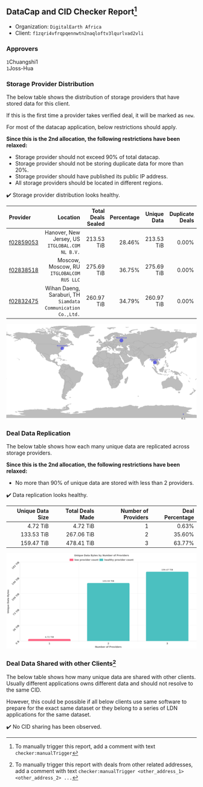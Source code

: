 ## DataCap and CID Checker Report[^1]
 - Organization: `DigitalEarth Africa`
 - Client: `f1zqri4vfrqpqennwtn2naqloftv3lqurlvad2vli`
### Approvers
`1`Chuangshi1<br/>`1`Joss-Hua


### Storage Provider Distribution
The below table shows the distribution of storage providers that have stored data for this client.

If this is the first time a provider takes verified deal, it will be marked as `new`.

For most of the datacap application, below restrictions should apply.

**Since this is the 2nd allocation, the following restrictions have been relaxed:**
 - Storage provider should not exceed 90% of total datacap.
 - Storage provider should not be storing duplicate data for more than 20%.
 - Storage provider should have published its public IP address.
 - All storage providers should be located in different regions.

✔️ Storage provider distribution looks healthy.

| Provider                                              |                                                        Location | Total Deals Sealed | Percentage | Unique Data | Duplicate Deals |
| :---------------------------------------------------- | --------------------------------------------------------------: | -----------------: | ---------: | ----------: | --------------: |
| [f02859053](https://filfox.info/en/address/f02859053) |              Hanover, New Jersey, US<br/>`ITGLOBAL.COM NL B.V.` |         213.53 TiB |     28.46% |  213.53 TiB |           0.00% |
| [f02838518](https://filfox.info/en/address/f02838518) |                    Moscow, Moscow, RU<br/>`ITGLOBALCOM RUS LLC` |         275.69 TiB |     36.75% |  275.69 TiB |           0.00% |
| [f02832475](https://filfox.info/en/address/f02832475) | Wihan Daeng, Saraburi, TH<br/>`Siamdata Communication Co.,Ltd.` |         260.97 TiB |     34.79% |  260.97 TiB |           0.00% |

<img src="https://raw.githubusercontent.com/data-preservation-programs/filplus-checker-assets/main/filecoin-project/filecoin-plus-large-datasets/issues/2301/1708501565751.png"/>

### Deal Data Replication
The below table shows how each many unique data are replicated across storage providers.


**Since this is the 2nd allocation, the following restrictions have been relaxed:**
- No more than 90% of unique data are stored with less than 2 providers.

✔️ Data replication looks healthy.

| Unique Data Size | Total Deals Made | Number of Providers | Deal Percentage |
| ---------------: | ---------------: | ------------------: | --------------: |
|         4.72 TiB |         4.72 TiB |                   1 |           0.63% |
|       133.53 TiB |       267.06 TiB |                   2 |          35.60% |
|       159.47 TiB |       478.41 TiB |                   3 |          63.77% |

<img src="https://raw.githubusercontent.com/data-preservation-programs/filplus-checker-assets/main/filecoin-project/filecoin-plus-large-datasets/issues/2301/1708501566366.png"/>

### Deal Data Shared with other Clients[^3]
The below table shows how many unique data are shared with other clients.
Usually different applications owns different data and should not resolve to the same CID.

However, this could be possible if all below clients use same software to prepare for the exact same dataset or they belong to a series of LDN applications for the same dataset.

✔️ No CID sharing has been observed.

[^1]: To manually trigger this report, add a comment with text `checker:manualTrigger`

[^2]: Deals from those addresses are combined into this report as they are specified with `checker:manualTrigger`

[^3]: To manually trigger this report with deals from other related addresses, add a comment with text `checker:manualTrigger <other_address_1> <other_address_2> ...`
